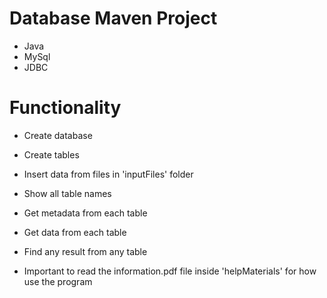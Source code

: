 # Database Maven Project

* Java
* MySql
* JDBC

# Functionality

* Create database

* Create tables

* Insert data from files in 'inputFiles' folder

* Show all table names

* Get metadata from each table

* Get data from each table

* Find any result from any table

* Important to read the information.pdf file inside 'helpMaterials' for how use the program
